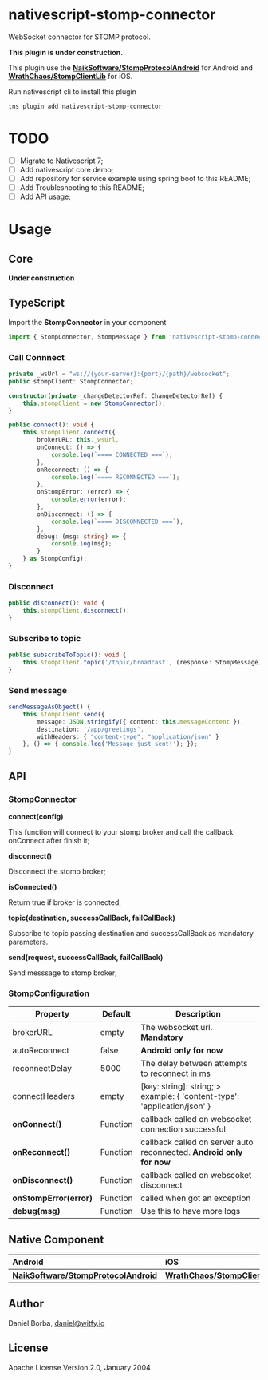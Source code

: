 # nativescript-stomp-connector

WebSocket connector for STOMP protocol.

**This plugin is under construction.**

This plugin use the [**NaikSoftware/StompProtocolAndroid**](https://github.com/NaikSoftware/StompProtocolAndroid) for Android and [**WrathChaos/StompClientLib**](https://github.com/WrathChaos/StompClientLib) for iOS.

Run nativescript cli to install this plugin
```javascript
tns plugin add nativescript-stomp-connector
```
# TODO

- [ ] Migrate to Nativescript 7;
- [ ] Add nativescript core demo;
- [ ] Add repository for service example using spring boot to this README;
- [ ] Add Troubleshooting to this README;
- [ ] Add API usage;

# Usage

## Core

**Under construction**

## TypeScript

Import the **StompConnector** in your component
```typescript
import { StompConnector, StompMessage } from 'nativescript-stomp-connector';
````
### Call Connnect
```typescript
private _wsUrl = "ws://{your-server}:{port}/{path}/websocket";
public stompClient: StompConnector;

constructor(private _changeDetectorRef: ChangeDetectorRef) {
	this.stompClient = new StompConnector();
}

public connect(): void {
	this.stompClient.connect({
		brokerURL: this._wsUrl,
		onConnect: () => {
			console.log(`==== CONNECTED ===`);
		},
		onReconnect: () => {
			console.log(`==== RECONNECTED ===`);
		},
		onStompError: (error) => {
			console.error(error);
		},
		onDisconnect: () => {
			console.log(`==== DISCONNECTED ===`);
		},
		debug: (msg: string) => {
			console.log(msg);
		}
	} as StompConfig);
}
```

### Disconnect
```typescript
public disconnect(): void {
	this.stompClient.disconnect();
}
```

### Subscribe to topic
```typescript
public subscribeToTopic(): void {
	this.stompClient.topic('/topic/broadcast', (response: StompMessage) => { console.dir(response); });
}
```

### Send message
```typescript
sendMessageAsObject() {
	this.stompClient.send({ 
		message: JSON.stringify({ content: this.messageContent }), 
		destination: '/app/greetings',
		withHeaders: { "content-type": "application/json" }
	}, () => { console.log('Message just sent!'); });
}
```

## API

### StompConnector

**connect(config)**

This function will connect to your stomp broker and call the callback onConnect after finish it;

**disconnect()**

Disconnect the stomp broker;

**isConnected()** 

Return true if broker is connected;

**topic(destination, successCallBack, failCallBack)**

Subscribe to topic passing destination and successCallBack as mandatory parameters. 

**send(request, successCallBack, failCallBack)** 

Send messsage to stomp broker;

### StompConfiguration
| Property | Default | Description |
| --- | --- | --- |
| brokerURL | empty | The websocket url. **Mandatory** |
| autoReconnect | false | **Android only for now** |
| reconnectDelay | 5000 | The delay between attempts to reconnect in ms |
| connectHeaders | empty | [key: string]: string; > example: { 'content-type': 'application/json' } |
| **onConnect()** | Function | callback called on websocket connection successful |
| **onReconnect()** | Function | callback called on server auto reconnected. **Android only for now** |
| **onDisconnect()** | Function | callback called on webscoket disconnect | 
| **onStompError(error)** | Function | called when got an exception |
| **debug(msg)** | Function | Use this to have more logs |


## Native Component

| Android                | iOS      |
|:-----------------------|:---------|
| [**NaikSoftware/StompProtocolAndroid**](https://github.com/NaikSoftware/StompProtocolAndroid) | [**WrathChaos/StompClientLib**](https://github.com/WrathChaos/StompClientLib) |

## Author

Daniel Borba, daniel@witfy.io

## License

Apache License Version 2.0, January 2004
